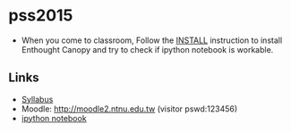 # pss2015
* When you come to classroom, Follow the [INSTALL](https://github.com/jirlong/pss2015/blob/master/Lectures/C1-InstallingDevelopmentEnvironments.pdf) instruction to install Enthought Canopy and try to check if ipython notebook is workable.

## Links
* [Syllabus](https://docs.google.com/document/d/1Ff4Bzufrc-kw40OQmUQsSwE5cPKdQH3e0Uh4VL_E9Fo/edit?usp=sharing)
* Moodle: http://moodle2.ntnu.edu.tw (visitor pswd:123456)
* [ipython notebook](http://nbviewer.ipython.org/github/ipython/ipython/tree/1.x/examples/notebooks/)
